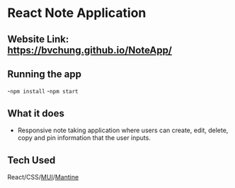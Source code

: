 # React Note Application

## Website Link: https://bvchung.github.io/NoteApp/

## Running the app

-`npm install` -`npm start`

## What it does

- Responsive note taking application where users can create, edit, delete, copy and pin information that the user inputs.

## Tech Used

React/CSS/[MUI](https://mui.com/)/[Mantine](https://mantine.dev/)
